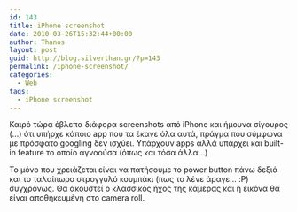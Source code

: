 ```yaml
---
id: 143
title: iPhone screenshot
date: 2010-03-26T15:32:44+00:00
author: Thanos
layout: post
guid: http://blog.silverthan.gr/?p=143
permalink: /iphone-screenshot/
categories:
  - Web
tags:
  - iPhone screenshot
---
```

Καιρό τώρα έβλεπα διάφορα screenshots από iPhone και ήμουνα σίγουρος (&#8230;) ότι υπήρχε κάποιο app που τα έκανε όλα αυτά, πράγμα που σύμφωνα με πρόσφατο googling δεν ισχύει. Υπάρχουν apps αλλά υπάρχει και built-in feature το οποίο αγνοούσα (όπως και τόσα άλλα&#8230;)

Το μόνο που χρειάζεται είναι να πατήσουμε το power button πάνω δεξιά και το ταλαίπωρο στρογγυλό κουμπάκι (πως το λένε άραγε&#8230; :P) συγχρόνως. Θα ακουστεί ο κλασσικός ήχος της κάμερας και η εικόνα θα είναι αποθηκευμένη στο camera roll.